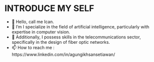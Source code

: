 <h1>INTRODUCE MY SELF</h1>
<ul>
  <li>👋 Hello, call me Ican.</li>
  <li>👀 I’m I specialize in the field of artificial intelligence, particularly with expertise in computer vision.</li>
  <li>👀 Additionally, I possess skills in the telecommunications sector, specifically in the design of fiber optic networks.</li>
  <li>📫 How to reach me : https://www.linkedin.com/in/agungikhsansetiawan/</li>
</ul>

<!---
goldenboy101200/goldenboy101200 is a ✨ special ✨ repository because its `README.md` (this file) appears on your GitHub profile.
You can click the Preview link to take a look at your changes.
--->
